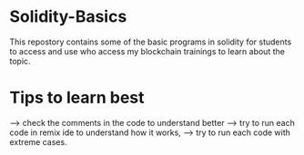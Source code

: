 # Solidity-Basics
This repostory contains some of the basic programs in solidity for students to access and use who access my blockchain trainings to learn about the topic.
# Tips to learn best
--> check the comments in the code to understand better
--> try to run each code in remix ide to understand how it works,
--> try to run each code with extreme cases. 
